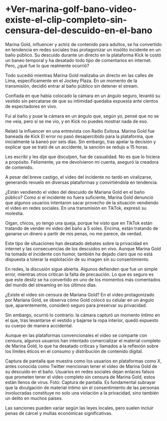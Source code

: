 # +Ver-marina-golf-bano-video-existe-el-clip-completo-sin-censura-del-descuido-en-el-bano

Marina Gold, influencer y actriz de contenido para adultos, se ha convertido en tendencia en redes sociales tras protagonizar un insólito incidente en un baño público. Su descuido durante un directo en la plataforma Kick le costó un baneo temporal y ha desatado todo tipo de comentarios en internet. Pero, ¿qué fue lo que realmente ocurrió?

Todo sucedió mientras Marina Gold realizaba un directo en las calles de Lima, específicamente en el Jockey Plaza. En un momento de la transmisión, decidió entrar al baño público sin detener el stream.

Confiada en que había colocado la cámara en un ángulo seguro, levantó su vestido sin percatarse de que su intimidad quedaba expuesta ante cientos de espectadores en vivo.


Fui al baño y puse la cámara en un ángulo que, según yo, pensé que no se me veía, pero sí se me vio, y en Kick no puedes mostrar nada de eso.

Relató la influencer en una entrevista con Radio Exitosa.
Marina Gold fue baneada de Kick
El error no pasó desapercibido para la plataforma, que inicialmente la baneó por seis días. Sin embargo, tras apelar la decisión y explicar que se trató de un accidente, la sanción se redujo a 15 horas.


Les escribí y les dije que disculpen, fue de casualidad. No es que lo hiciera a propósito. Felizmente, ya me devolvieron mi cuenta, aseguró la creadora de contenido.

A pesar del breve castigo, el video del incidente no tardó en viralizarse, generando revuelo en diversas plataformas y convirtiéndola en tendencia.

¿Están vendiendo el video del descuido de Mariana Gold en el baño público?
Como si el incidente no fuera suficiente, Marina Gold denunció que algunos usuarios intentaron sacar provecho de la situación vendiendo el video en redes sociales. En una transmisión en TikTok, expresó su molestia.

Oigan, chicos, yo tengo una queja, porque he visto que en TikTok están tratando de vender mi video del baño a 5 soles. Encima, están tratando de ganarse un dinero a partir de mis penas, no me parece, de verdad.

Este tipo de situaciones han desatado debates sobre la privacidad en internet y las consecuencias de los descuidos en vivo. Aunque Marina Gold ha tomado el incidente con humor, también ha dejado claro que no está dispuesta a tolerar la explotación de su imagen sin su consentimiento.

En redes, la discusión sigue abierta. Algunos defienden que fue un simple error, mientras otros critican la falta de precaución. Lo que es seguro es que este desliz se ha convertido en uno de los momentos más comentados del mundo del streaming en los últimos días.

¿Existe el video sin censura de Mariana Gold?
En el video protagonizado por Mariana Gold, se observa cómo Gold colocó su celular en un ángulo que, aparentemente, consideró seguro para preservar su privacidad.

Sin embargo, ocurrió lo contrario: la cámara capturó un momento íntimo en el que, tras levantarse el vestido y bajarse la ropa interior, quedó expuesto su cuerpo de manera accidental.

Aunque en las plataformas convencionales el video se comparte con censura, algunos usuarios han intentado comercializar el material completo de Marina Gold, lo que ha desatado críticas y llamados a la reflexión sobre los límites éticos en el consumo y distribución de contenido digital.

Captura de pantalla que muestra como los usuarios en plataformas como X, antes conocida como Twitter mencionan tener el video de Marina Gold de su descuido en el baño. 
Usuarios en redes sociales dejan enlaces falsos que prometen tener el video completo sin censura de Marina Gold, estos están llenos de virus. Foto: Captura de pantalla.
Es fundamental subrayar que la divulgación de material íntimo sin el consentimiento de las personas involucradas constituye no solo una violación a la privacidad, sino también un delito en muchos países.

Las sanciones pueden variar según las leyes locales, pero suelen incluir penas de cárcel y multas económicas significativas.
